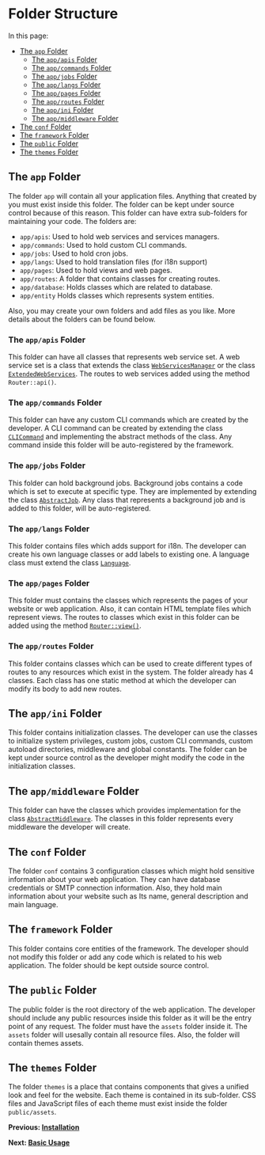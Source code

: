 # Folder Structure
<meta name="description" content="Learn about the folders at which the framework uses to keep your code and the content of each folder.">

In this page:
* [The `app` Folder](#the-app-folder)
  * [The `app/apis` Folder](#the-appapis-folder)
  * [The `app/commands` Folder](#the-appcommands-folder)
  * [The `app/jobs` Folder](#the-appjobs-folder)
  * [The `app/langs` Folder ](#the-applangs-folder)
  * [The `app/pages` Folder](#the-pageslangs-folder)
  * [The `app/routes` Folder](#the-approutes-folder)
  * [The `app/ini` Folder](#the-appini-folder)
  * [The `app/middleware` Folder](#the-appmiddleware-folder)
* [The `conf` Folder](#the-conf-folder)
* [The `framework` Folder](#the-framework-folder)
* [The `public` Folder](#the-public-folder)
* [The `themes` Folder](#the-themes-folder)

## The `app` Folder

The folder `app` will contain all your application files. Anything that created by you must exist inside this folder. The folder can be kept under source control because of this reason. This folder can have extra sub-folders for maintaining your code. The folders are:
* `app/apis`: Used to hold web services and services managers.
* `app/commands`: Used to hold custom CLI commands.
* `app/jobs`: Used to hold cron jobs.
* `app/langs`: Used to hold translation files (for i18n support)
* `app/pages`: Used to hold views and web pages.
* `app/routes`: A folder that contains classes for creating routes.
* `app/database`: Holds classes which are related to database.
* `app/entity` Holds classes which represents system entities.

Also, you may create your own folders and add files as you like. More details about the folders can be found below.

### The `app/apis` Folder

This folder can have all classes that represents web service set. A web service set is a class that extends the class <a href="https://webfiori.com/docs/webfiori/restEasy/WebServices">`WebServicesManager`</a> or the class <a href="https://webfiori.com/docs/webfiori/framework/ExtendedWebServicesManager">`ExtendedWebServices`</a>. The routes to web services added using the method `Router::api()`.

### The `app/commands` Folder

This folder can have any custom CLI commands which are created by the developer. A CLI command can be created by extending the class <a href="https://webfiori.com/docs/webfiori/framework/cli/CLICommand">`CLICommand`</a> and implementing the abstract methods of the class. Any command inside this folder will be auto-registered by the framework.

### The `app/jobs` Folder

This folder can hold background jobs. Background jobs contains a code which is set to execute at specific type. They are implemented by extending the class <a href="https://webfiori.com/docs/webfiori/framework/cron/AbstractJob">`AbstractJob`</a>. Any class that represents a background job and is added to this folder, will be auto-registered.

### The `app/langs` Folder 

This folder contains files which adds support for i18n. The developer can create his own language classes or add labels to existing one. A language class must extend the class <a href="https://webfiori.com/docs/webfiori/framework/i18n/Language">`Language`</a>.

### The `app/pages` Folder

This folder must contains the classes which represents the pages of your website or web application. Also, it can contain HTML template files which represent views. The routes to classes which exist in this folder can be added using the method <a  href="https://webfiori.com/docs/webfiori/framework/router/Router#view">`Router::view()`</a>.

### The `app/routes` Folder

This folder contains classes which can be used to create different types of routes to any resources which exist in the system. The folder already has 4 classes. Each class has one static method at which the developer can modify its body to add new routes.

## The `app/ini` Folder

This folder contains initialization classes. The developer can use the classes to initialize system privileges, custom jobs, custom CLI commands, custom autoload directories, middleware and global constants. The folder can be kept under source control as the developer might modify the code in the initialization classes.

## The `app/middleware` Folder

This folder can have the classes which provides implementation for the class [`AbstractMiddleware`](https://webfiori.com/docs/webfiori/framework/middleware/AbstractMiddleware). The classes in this folder represents every middleware the developer will create.

## The `conf` Folder

The folder `conf` contains 3 configuration classes which might hold sensitive information about your web application. They can have database credentials or SMTP connection information. Also, they hold main information about your website such as Its name, general description and main language.

## The `framework` Folder

This folder contains core entities of the framework. The developer should not modify this folder or add any code which is related to his web application. The folder should be kept outside source control.

## The `public` Folder

The public folder is the root directory of the web application. The developer should include any public resources inside this folder as it will be the entry point of any request. The folder must have the `assets` folder inside it. The `assets` folder will usesally contain all resource files. Also, the folder will contain themes assets.

## The `themes` Folder
The folder `themes` is a place that contains components that gives a unified look and feel for the website. Each theme is contained in its sub-folder. CSS files and JavaScript files of each theme must exist inside the folder `public/assets`.

**Previous: [Installation](learn/installation)**

**Next: [Basic Usage](learn/basic-usage)**
